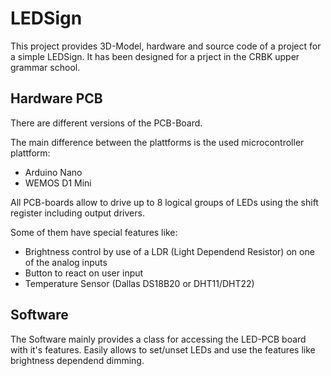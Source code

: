 ﻿# LEDSign
This project provides 3D-Model, hardware and source code of a project for a simple LEDSign. It has been designed for a prject in the CRBK upper grammar school.

## Hardware PCB
There are different versions of the PCB-Board.

The main difference between the plattforms is the used microcontroller plattform:
- Arduino Nano
- WEMOS D1 Mini

All PCB-boards allow to drive up to 8 logical groups of LEDs using the shift register including output drivers. 

Some of them have special features like:
- Brightness control by use of a LDR (Light Dependend Resistor) on one of the analog inputs
- Button to react on user input
- Temperature Sensor (Dallas DS18B20 or DHT11/DHT22)


## Software
The Software mainly provides a class for accessing the LED-PCB board with it's features. Easily allows to set/unset LEDs and use the features like brightness dependend dimming.
